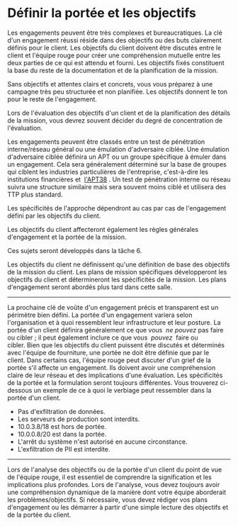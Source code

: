 Définir la portée et les objectifs
====================================


Les engagements peuvent être très complexes et bureaucratiques. La clé d'un engagement réussi réside dans des objectifs ou des buts clairement définis pour le client. Les objectifs du client doivent être discutés entre le client et l'équipe rouge pour créer une compréhension mutuelle entre les deux parties de ce qui est attendu et fourni. Les objectifs fixés constituent la base du reste de la documentation et de la planification de la mission.

Sans objectifs et attentes clairs et concrets, vous vous préparez à une campagne très peu structurée et non planifiée. Les objectifs donnent le ton pour le reste de l'engagement.

Lors de l'évaluation des objectifs d'un client et de la planification des détails de la mission, vous devrez souvent décider du degré de concentration de l'évaluation.

Les engagements peuvent être classés entre un test de pénétration interne/réseau général ou une émulation d'adversaire ciblée. Une émulation d'adversaire ciblée définira un APT ou un groupe spécifique à émuler dans un engagement. Cela sera généralement déterminé sur la base de groupes qui ciblent les industries particulières de l'entreprise, c'est-à-dire les institutions financières et  [l'APT38](https://content.fireeye.com/apt/rpt-apt38) . Un test de pénétration interne ou réseau suivra une structure similaire mais sera souvent moins ciblé et utilisera des TTP plus standard. 

Les spécificités de l'approche dépendront au cas par cas de l'engagement défini par les objectifs du client.

Les objectifs du client affecteront également les règles générales d'engagement et la portée de la mission.

Ces sujets seront développés dans la tâche 6.

Les objectifs du client ne définissent qu'une définition de base des objectifs de la mission du client. Les plans de mission spécifiques développeront les objectifs du client et détermineront les spécificités de la mission. Les plans d'engagement seront abordés plus tard dans cette salle.

* * * * *

La prochaine clé de voûte d'un engagement précis et transparent est un périmètre bien défini. La portée d'un engagement variera selon l'organisation et à quoi ressemblent leur infrastructure et leur posture. La portée d'un client définira généralement ce que vous  *ne pouvez* pas faire ou cibler ; il peut également inclure ce que vous  *pouvez*  faire ou cibler. Bien que les objectifs du client puissent être discutés et déterminés avec l'équipe de fourniture, une portée ne doit être définie que par le client. Dans certains cas, l'équipe rouge peut discuter d'un grief de la portée s'il affecte un engagement. Ils doivent avoir une compréhension claire de leur réseau et des implications d'une évaluation. Les spécificités de la portée et la formulation seront toujours différentes. Vous trouverez ci-dessous un exemple de ce à quoi le verbiage peut ressembler dans la portée d'un client.

-   Pas d'exfiltration de données.
-   Les serveurs de production sont interdits.
-   10.0.3.8/18 est hors de portée.
-   10.0.0.8/20 est dans la portée.
-   L'arrêt du système n'est autorisé en aucune circonstance.
-   L'exfiltration de PII est interdite.

* * * * *

Lors de l'analyse des objectifs ou de la portée d'un client du point de vue de l'équipe rouge, il est essentiel de comprendre la signification et les implications plus profondes. Lors de l'analyse, vous devez toujours avoir une compréhension dynamique de la manière dont votre équipe aborderait les problèmes/objectifs. Si nécessaire, vous devez rédiger vos plans d'engagement ou les démarrer à partir d'une simple lecture des objectifs et de la portée du client.

